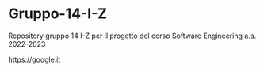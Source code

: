 # Gruppo-14-I-Z
Repository gruppo 14 I-Z per il progetto del corso Software Engineering a.a. 2022-2023

https://google.it
